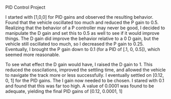 PID Control Project

I started with [1,0,0] for PID gains and observed the resulting behavior. Found that the vehicle oscillated too much and reduced the P gain to 0.5. Realizing that the behavior of a P controller may never be good, I decided to manipulate the D gain and set this to 0.5 as well to see if it would improve things. The D gain did improve the behavior relative to a 0 D gain, but the vehicle still oscillated too much, so I decreased the P gain to 0.25. Eventually, I brought the P gain down to 0.1 (for a PID of [.1, 0, 0.5]), which seemed more reasonable. 

To see what effect the D gain would have, I raised the D gain to 1. This reduced the osscilations, improved the settling time, and allowed the vehicle to navigate the track more or less successfully. I eventually settled on [0.12, 0, 1] for the PID gains. The I gain now needed to be chosen. I stared with 0.1 and found that this was far too high. A value of 0.0001 was found to be adequate, yielding the final PID gains of [0.12, 0.0001, 1]
